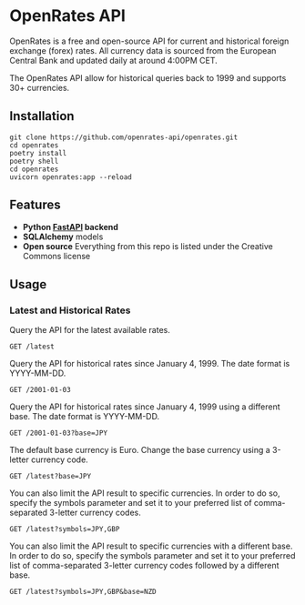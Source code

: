 # OpenRates API

OpenRates is a free and open-source API for current and historical foreign exchange (forex) rates. All currency data is sourced from the European Central Bank and updated daily at around 4:00PM CET.

The OpenRates API allow for historical queries back to 1999 and supports 30+ currencies.

## Installation
```shell
git clone https://github.com/openrates-api/openrates.git
cd openrates
poetry install
poetry shell
cd openrates
uvicorn openrates:app --reload
```

## Features
* **Python <a href="https://github.com/tiangolo/fastapi" class="external-link" target="_blank">**FastAPI**</a> backend**
* **SQLAlchemy** models
* **Open source** Everything from this repo is listed under the Creative Commons license

## Usage

### Latest and Historical Rates
Query the API for the latest available rates.
```http
GET /latest
```

Query the API for historical rates since January 4, 1999. The date format is YYYY-MM-DD.
```http
GET /2001-01-03
```

Query the API for historical rates since January 4, 1999 using a different base. The date format is YYYY-MM-DD.
```http
GET /2001-01-03?base=JPY
```

The default base currency is Euro. Change the base currency using a 3-letter currency code.
```http
GET /latest?base=JPY
```

You can also limit the API result to specific currencies. In order to do so, specify the symbols parameter and set it to your preferred list of comma-separated 3-letter currency codes.
```http
GET /latest?symbols=JPY,GBP
```

You can also limit the API result to specific currencies with a different base. In order to do so, specify the symbols parameter and set it to your preferred list of comma-separated 3-letter currency codes followed by a different base.
```http
GET /latest?symbols=JPY,GBP&base=NZD
```
